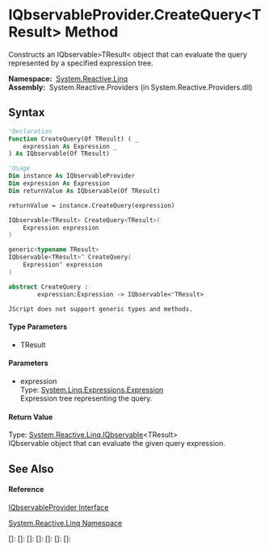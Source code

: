 # IQbservableProvider.CreateQuery\<TResult\> Method

Constructs an IQbservable\>TResult\< object that can evaluate the query represented by a specified expression tree.

**Namespace:**  [System.Reactive.Linq](System.Reactive.Linq\System.Reactive.Linq.md)  
**Assembly:**  System.Reactive.Providers (in System.Reactive.Providers.dll)

## Syntax

```vb
'Declaration
Function CreateQuery(Of TResult) ( _
    expression As Expression _
) As IQbservable(Of TResult)
```

```vb
'Usage
Dim instance As IQbservableProvider
Dim expression As Expression
Dim returnValue As IQbservable(Of TResult)

returnValue = instance.CreateQuery(expression)
```

```csharp
IQbservable<TResult> CreateQuery<TResult>(
    Expression expression
)
```

```c++
generic<typename TResult>
IQbservable<TResult>^ CreateQuery(
    Expression^ expression
)
```

```fsharp
abstract CreateQuery : 
        expression:Expression -> IQbservable<'TResult> 
```

```jscript
JScript does not support generic types and methods.
```

#### Type Parameters

- TResult

#### Parameters

- expression  
  Type: [System.Linq.Expressions.Expression](https://msdn.microsoft.com/en-us/library/Bb356138)  
  Expression tree representing the query.

#### Return Value

Type: [System.Reactive.Linq.IQbservable](IQbservable\IQbservable(TSource).md)\<TResult\>  
IQbservable object that can evaluate the given query expression.

## See Also

#### Reference

[IQbservableProvider Interface](IQbservableProvider\IQbservableProvider.md)

[System.Reactive.Linq Namespace](System.Reactive.Linq\System.Reactive.Linq.md)

[]: 
[]: 
[]: 
[]: 
[]: 
[]: 
[]: 